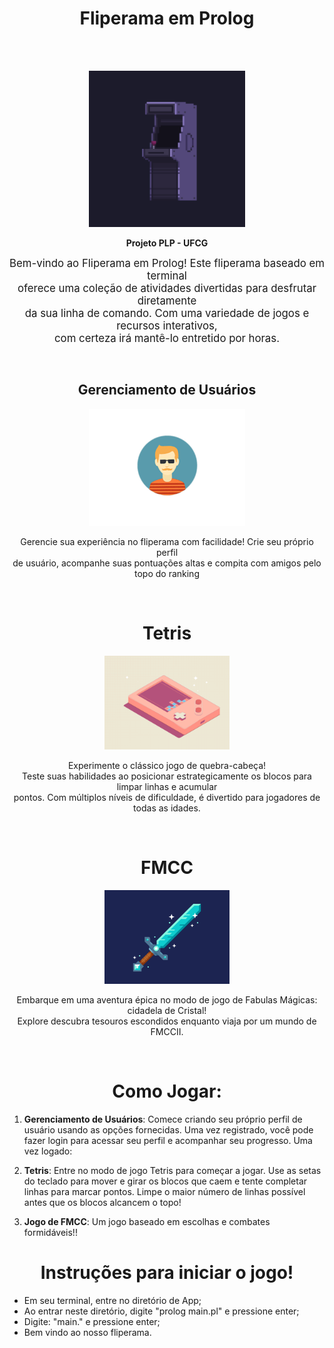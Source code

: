 <h1 align="center">Fliperama em Prolog</h1>
<br>
<br>

<p align="center">
    <img 
        src="./assets/arcade.gif" 
        alt="arcade"
        width="250"
    />
</p>

<p align="center" style="font-weight: bold;">Projeto PLP - UFCG</p>

<p align="center"><span style="font-size: larger;">
    Bem-vindo ao Fliperama em Prolog! Este fliperama baseado em terminal <br>
    oferece uma coleção de atividades divertidas para desfrutar diretamente <br>
    da sua linha de comando. Com uma variedade de jogos e recursos interativos, <br>
    com certeza irá mantê-lo entretido por horas.</span>
</p>

<br>
<h2 align="center">Gerenciamento de Usuários</h2>
<p align="center"><img src="./assets/users.gif" width="250px"/></p>
<p align="center">
    Gerencie sua experiência no fliperama com facilidade! Crie seu próprio perfil<br>
    de usuário, acompanhe suas pontuações altas e compita com amigos pelo topo do ranking
</p>

<br>

<h1 align="center">Tetris</h1>
<p align="center">
    <img 
        src="./assets/tetris.gif"
        width="200px"/>
</p>
<p align="center">  
    Experimente o clássico jogo de quebra-cabeça! <br>
    Teste suas habilidades ao posicionar estrategicamente os blocos para limpar linhas e acumular<br>
    pontos. Com múltiplos níveis de dificuldade, é divertido para jogadores de todas as idades.
</p>

<br>

<h1 align="center">FMCC</h1>
<p align="center">
    <img 
        src="./assets/sword.gif"
        width="200px" />
</p>
<p align="center">  
    Embarque em uma aventura épica no modo de jogo de Fabulas Mágicas: cidadela de Cristal! <br>
    Explore descubra tesouros escondidos enquanto viaja por um mundo de FMCCII. 
</p>

<br>

<h1 align="center">Como Jogar: </h1>

1. **Gerenciamento de Usuários**: Comece criando seu próprio perfil de usuário usando as opções fornecidas. Uma vez registrado, você pode fazer login para acessar seu perfil e acompanhar seu progresso.
Uma vez logado:
2. **Tetris**: Entre no modo de jogo Tetris para começar a jogar. Use as setas do teclado para mover e girar os blocos que caem e tente completar linhas para marcar pontos. Limpe o maior número de linhas possível antes que os blocos alcancem o topo!

3. **Jogo de FMCC**: Um jogo baseado em escolhas e combates formidáveis!!

<h1 align="center"> Instruções para iniciar o jogo! </h1>

* Em seu terminal, entre no diretório de App;
* Ao entrar neste diretório, digite "prolog main.pl" e pressione enter;
* Digite: "main." e pressione enter;
* Bem vindo ao nosso fliperama.
